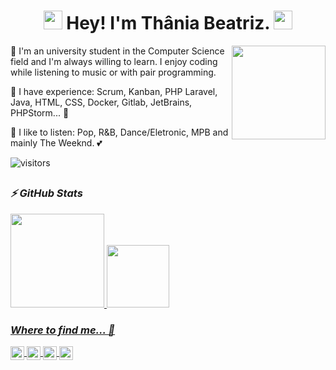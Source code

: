 <h1 align="center" ><img src="https://slackmojis.com/emojis/10521-meow_code/download" width="30"/> Hey! I'm Thânia Beatriz. <img src="https://slackmojis.com/emojis/10521-meow_code/download" width="30"/></h1>
<img align='right' src='https://media.discordapp.net/attachments/847481872115040289/965440401081241600/picasion.com_d00945cba18436568971401eb5d0c0e5.gif' width='150"'>
<p>👋 I'm an university student in the Computer Science field and I'm always willing to learn. I enjoy coding while listening to music or with pair programming.</p>
<p>🌱 I have experience: Scrum, Kanban, PHP Laravel, Java, HTML, CSS, Docker, Gitlab, JetBrains, PHPStorm... 🤔</p>
<p>🎼 I like to listen: Pop, R&B, Dance/Eletronic, MPB and mainly The Weeknd. 💕 </p>
<p> <img src="https://visitor-badge.glitch.me/badge?page_id=thaniabeatriz.visitor-badge" alt="visitors"></p>
<h2></h2>

### <i>⚡ GitHub Stats</i>

<div>
  <a href="https://github.com/thaniabeatriz">
  <img height="150em" src="https://github-readme-stats.vercel.app/api?username=thaniabeatriz&show_icons=true&theme=dracula&include_all_commits=true&count_private=true"/>
  <img height="100em" src="https://github-readme-stats.vercel.app/api/top-langs/?username=thaniabeatriz&layout=compact&langs_count=7&theme=dracula"/>
</div>
<h3></h3>
  
### <i>Where to find me... 🤙</i>

<a href="https://www.instagram.com/thaniabeatriz_/"> 
  <img align="center" alt="Instagram" width="22px" src="https://slackmojis.com/emojis/632-instagram/download" />
</a>
<a href="https://open.spotify.com/user/214kcdjp236xsg3vtthx5jfjy">
  <img align="center" alt="Spotify" width="22px" src="https://slackmojis.com/emojis/41-spotify/download" />
</a>
<a href="https://www.linkedin.com/in/thania-pereira/">
  <img align="center" alt="Linkedin" width="22px" src="https://slackmojis.com/emojis/711-linkedin/download" />
</a>
<a href="https://github.com/thaniabeatriz">
  <img align="center" alt="Linkedin" width="22px" src="https://slackmojis.com/emojis/8712-github/download" />
</a>
